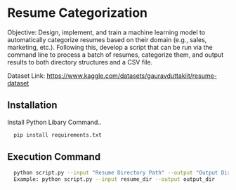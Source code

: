 # Resume Categorization
Objective: Design, implement, and train a machine learning model to automatically categorize resumes based on their domain (e.g., sales, marketing, etc.). Following this, develop a script that can be run via the command line to process a batch of resumes, categorize them, and output results to both directory structures and a CSV file.

Dataset Link: https://www.kaggle.com/datasets/gauravduttakiit/resume-dataset

## Installation

Install Python Libary Command..

```bash
  pip install requirements.txt
```

## Execution Command

```bash
  python script.py --input "Resume Directory Path" --output "Output Directory Path"
  Example: python script.py --input resume_dir --output output_dir
```
